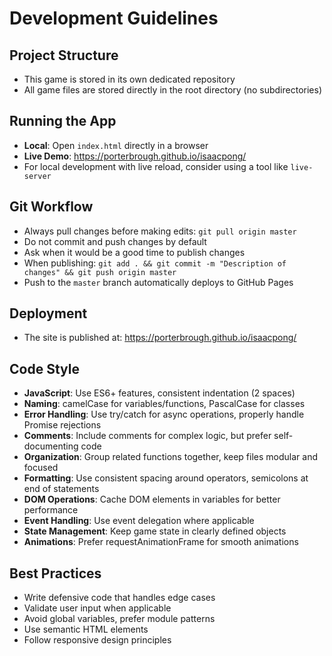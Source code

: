 # Development Guidelines

## Project Structure
- This game is stored in its own dedicated repository
- All game files are stored directly in the root directory (no subdirectories)

## Running the App
- **Local**: Open `index.html` directly in a browser
- **Live Demo**: https://porterbrough.github.io/isaacpong/
- For local development with live reload, consider using a tool like `live-server`

## Git Workflow
- Always pull changes before making edits: `git pull origin master`
- Do not commit and push changes by default
- Ask when it would be a good time to publish changes
- When publishing: `git add . && git commit -m "Description of changes" && git push origin master`
- Push to the `master` branch automatically deploys to GitHub Pages

## Deployment
- The site is published at: https://porterbrough.github.io/isaacpong/

## Code Style
- **JavaScript**: Use ES6+ features, consistent indentation (2 spaces)
- **Naming**: camelCase for variables/functions, PascalCase for classes
- **Error Handling**: Use try/catch for async operations, properly handle Promise rejections
- **Comments**: Include comments for complex logic, but prefer self-documenting code
- **Organization**: Group related functions together, keep files modular and focused
- **Formatting**: Use consistent spacing around operators, semicolons at end of statements
- **DOM Operations**: Cache DOM elements in variables for better performance
- **Event Handling**: Use event delegation where applicable
- **State Management**: Keep game state in clearly defined objects
- **Animations**: Prefer requestAnimationFrame for smooth animations

## Best Practices
- Write defensive code that handles edge cases
- Validate user input when applicable
- Avoid global variables, prefer module patterns
- Use semantic HTML elements
- Follow responsive design principles